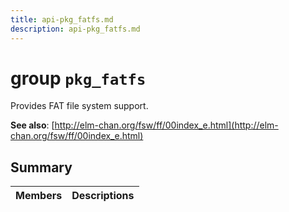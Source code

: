 ```yaml
---
title: api-pkg_fatfs.md
description: api-pkg_fatfs.md
---
```

# group `pkg_fatfs` 

Provides FAT file system support.

**See also**: [http://elm-chan.org/fsw/ff/00index_e.html](http://elm-chan.org/fsw/ff/00index_e.html)

## Summary

 Members                        | Descriptions                                
--------------------------------|---------------------------------------------

